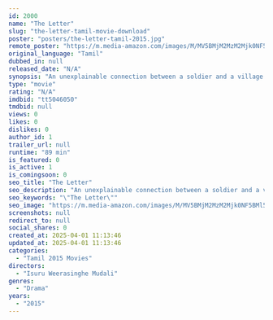 ```yaml
---
id: 2000
name: "The Letter"
slug: "the-letter-tamil-movie-download"
poster: "posters/the-letter-tamil-2015.jpg"
remote_poster: "https://m.media-amazon.com/images/M/MV5BMjM2MzM2Mjk0NF5BMl5BanBnXkFtZTgwNTMyNTQwNzE@._V1_SX300.jpg"
original_language: "Tamil"
dubbed_in: null
released_date: "N/A"
synopsis: "An unexplainable connection between a soldier and a village girl break barriers of cultural conflict in the midst of a brutal civil war, resulting in unforeseen consequences for everyone involved."
type: "movie"
rating: "N/A"
imdbid: "tt5046050"
tmdbid: null
views: 0
likes: 0
dislikes: 0
author_id: 1
trailer_url: null
runtime: "89 min"
is_featured: 0
is_active: 1
is_comingsoon: 0
seo_title: "The Letter"
seo_description: "An unexplainable connection between a soldier and a village girl break barriers of cultural conflict in the midst of a brutal civil war, resulting in unforeseen consequences for everyone involved."
seo_keywords: "\"The Letter\""
seo_image: "https://m.media-amazon.com/images/M/MV5BMjM2MzM2Mjk0NF5BMl5BanBnXkFtZTgwNTMyNTQwNzE@._V1_SX300.jpg"
screenshots: null
redirect_to: null
social_shares: 0
created_at: 2025-04-01 11:13:46
updated_at: 2025-04-01 11:13:46
categories:
  - "Tamil 2015 Movies"
directors:
  - "Isuru Weerasinghe Mudali"
genres:
  - "Drama"
years:
  - "2015"
---
```

